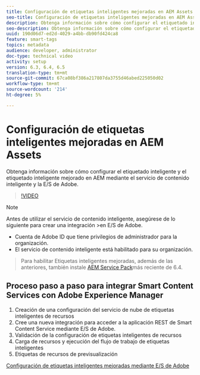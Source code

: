 ```yaml
---
title: Configuración de etiquetas inteligentes mejoradas en AEM Assets
seo-title: Configuración de etiquetas inteligentes mejoradas en AEM Assets
description: Obtenga información sobre cómo configurar el etiquetado inteligente y el etiquetado inteligente mejorado en AEM mediante el servicio de contenido inteligente y la E/S de Adobe.
seo-description: Obtenga información sobre cómo configurar el etiquetado inteligente y el etiquetado inteligente mejorado en AEM mediante el servicio de contenido inteligente y la E/S de Adobe.
uuid: 190d06d7-ed2d-4029-a4bb-db90fd424ca8
feature: smart-tags
topics: metadata
audience: developer, administrator
doc-type: technical video
activity: setup
version: 6.3, 6.4, 6.5
translation-type: tm+mt
source-git-commit: 67ca08bf386a217807da3755d46abed225050d02
workflow-type: tm+mt
source-wordcount: '214'
ht-degree: 5%

---
```



# Configuración de etiquetas inteligentes mejoradas en AEM Assets

Obtenga información sobre cómo configurar el etiquetado inteligente y el etiquetado inteligente mejorado en AEM mediante el servicio de contenido inteligente y la E/S de Adobe.

>[!VIDEO](https://video.tv.adobe.com/v/23405/?quality=9&learn=on)

>[!NOTE]
>
>Antes de utilizar el servicio de contenido inteligente, asegúrese de lo siguiente para crear una integración >en E/S de Adobe.

* Cuenta de Adobe ID que tiene privilegios de administrador para la organización.
* El servicio de contenido inteligente está habilitado para su organización.

>Para habilitar Etiquetas inteligentes mejoradas, además de las anteriores, también instale [AEM Service Pack](https://helpx.adobe.com/experience-manager/aem-releases-updates.html#main-pars_step_with_card_1987226281)más reciente de 6.4.

## Proceso paso a paso para integrar Smart Content Services con Adobe Experience Manager

1. Creación de una configuración del servicio de nube de etiquetas inteligentes de recursos
2. Cree una nueva integración para acceder a la aplicación REST de Smart Content Service mediante E/S de Adobe.
3. Validación de la configuración de etiquetas inteligentes de recursos
4. Carga de recursos y ejecución del flujo de trabajo de etiquetas inteligentes
5. Etiquetas de recursos de previsualización

[Configuración de etiquetas inteligentes mejoradas mediante E/S de Adobe](https://helpx.adobe.com/nz/experience-manager/6-4/assets/using/configure-custom-smart-tags.html)
